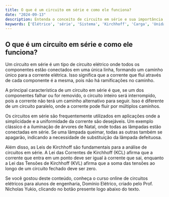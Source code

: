 ```yaml
---
title: O que é um circuito em série e como ele funciona?
date: "2024-09-13"
description: Entenda o conceito de circuito em série e sua importância nos sistemas elétricos.
keywords: ['Elétrico', 'série', 'Sistema', 'Kirchhoff', 'Carga', 'Unidade', 'Conceito']
---
```


## O que é um circuito em série e como ele funciona?

Um circuito em série é um tipo de circuito elétrico onde todos os componentes estão conectados em uma única linha, formando um caminho único para a corrente elétrica. Isso significa que a corrente que flui através de cada componente é a mesma, pois não há ramificações no caminho. 

A principal característica de um circuito em série é que, se um dos componentes falhar ou for removido, o circuito inteiro será interrompido, pois a corrente não terá um caminho alternativo para seguir. Isso é diferente de um circuito paralelo, onde a corrente pode fluir por múltiplos caminhos.

Os circuitos em série são frequentemente utilizados em aplicações onde a simplicidade e a uniformidade da corrente são desejáveis. Um exemplo clássico é a iluminação de árvores de Natal, onde todas as lâmpadas estão conectadas em série. Se uma lâmpada queimar, todas as outras também se apagarão, indicando a necessidade de substituição da lâmpada defeituosa.

Além disso, as Leis de Kirchhoff são fundamentais para a análise de circuitos em série. A Lei das Correntes de Kirchhoff (KCL) afirma que a corrente que entra em um ponto deve ser igual à corrente que sai, enquanto a Lei das Tensões de Kirchhoff (KVL) afirma que a soma das tensões ao longo de um circuito fechado deve ser zero.

Se você gostou deste conteúdo, conheça o curso online de circuitos elétricos para alunos de engenharia, Domínio Elétrico, criado pelo Prof. Nicholas Yukio, clicando no botão presente logo abaixo do texto.